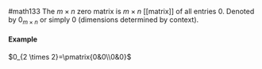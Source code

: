 #math133 
The $m\times n$ zero matrix is $m\times n$ [[matrix]] of all entries $0$. Denoted by $0_{m\times n}$ or simply $0$ (dimensions determined by context).

#### Example
$0_{2 \times 2}=\pmatrix{0&0\\0&0}$
